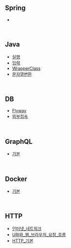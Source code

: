 ## Spring
- []()
<br>

## Java
- [실행](https://github.com/KEJ94/TIL/blob/main/Java/실행.md)
- [입력](https://github.com/KEJ94/TIL/blob/main/Java/입력.md)
- [WrapperClass](https://github.com/KEJ94/TIL/blob/main/Java/WrapperClass.md)
- [문자열변환](https://github.com/KEJ94/TIL/blob/main/Java/문자열변환.md)
<br>

## DB
- [Flyway](https://github.com/KEJ94/TIL/blob/main/DB/Flyway.md)
- [외부접속](https://github.com/KEJ94/TIL/blob/main/DB/외부접속.md)
<br>

## GraphQL
- [기본](https://github.com/KEJ94/TIL/blob/main/GraphQL/기본.md)
<br>

## Docker
- [기본](https://github.com/KEJ94/TIL/blob/main/Docker/기본.md)
<br>
  
## HTTP
- [인터넷_네트워크](https://github.com/KEJ94/TIL/blob/main/HTTP/인터넷_네트워크.md)
- [URI와_웹_브라우저_요청_흐름](https://github.com/KEJ94/TIL/blob/main/HTTP/URI와_웹_브라우저_요청_흐름.md)
- [HTTP_기본](https://github.com/KEJ94/TIL/blob/main/HTTP/HTTP_기본.md)
<br>
